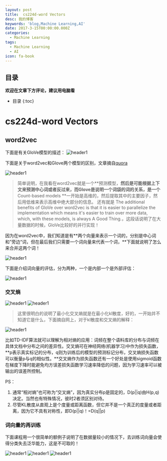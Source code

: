 ```yaml
---
layout: post
title:  cs224d-word Vectors
desc: 我的博客
keywords: 'blog,Machine Learning,AI'
date: 2017-3-15T00:00:00.000Z
categories:
  - Machine Learning
tags:
  - Machine Learning
  - AI
icon: fa-book
---
```



## 目录
**欢迎在文章下方评论，建议用电脑看**

* 目录
{:toc}

# cs224d-word Vectors

## word2vec

下面是有关GloVe模型的描述：
<img src="{{ site.img_path }}/Machine Learning/GloVe.png" alt="header1" style="height:auto!important;width:auto%;max-width:1020px;"/>



下面是关于word2vec和Glove两个模型的区别，文章摘自[quora](https://www.quora.com/How-is-GloVe-different-from-word2vec)

<img src="{{ site.img_path }}/Machine Learning/word2vec_glove.png" alt="header1" style="height:auto!important;width:auto%;max-width:1020px;"/>

>简单说明，在我看在word2vec就是一个**预测模型，**然后是可能根据上下文来预测中心词或者反过来，而Glove是说明一个词袋的词的关系，是一个**Count-based models **一开始是高维的，然后提取其中的主要因子，然后用低维来表示高维中绝大部分的信息。
>还有就是 The additional benefits of GloVe over word2vec is that it is easier to parallelize the implementation which means it's easier to train over more data, which, with these models, is always A Good Thing.，这段话说明了在大量数据的时候，GloVe比较好的并行实现！

因为在word2vec中，我们知道是有**两个向量来表示一个词的，分别是中心词和”旁边“词，但在最后我们只需要一个词向量来代表一个词，**下面就说明了怎么来合并这两个词！

<img src="{{ site.img_path }}/Machine Learning/word_vectors1.png" alt="header1" style="height:auto!important;width:auto%;max-width:1020px;"/>

下面是介绍词向量的评估，分为两种，一个是内部一个是外部评估：

<img src="{{ site.img_path }}/Machine Learning/evaluate_word.png" alt="header1" style="height:auto!important;width:auto%;max-width:1020px;"/>

### 交叉熵

<img src="{{ site.img_path }}/Machine Learning/Cross_entropy1.png" alt="header1" style="height:auto!important;width:auto%;max-width:1020px;"/>

<img src="{{ site.img_path }}/Machine Learning/Cross_entropy2.png" alt="header1" style="height:auto!important;width:auto%;max-width:1020px;"/>

>这里很明白的说明了最小化交叉熵就是在最小化kl散度，好的，一开始并不知道它是什么，下面摘自网上，对于kl散度和交叉熵的解释：

<img src="{{ site.img_path }}/Machine Learning/kl_sandu.png" alt="header1" style="height:auto!important;width:auto%;max-width:1020px;"/>

比如TD-IDF算法就可以理解为相对熵的应用：词频在整个语料库的分布与词频在具体文档中分布之间的差异性。交叉熵可在神经网络(机器学习)中作为损失函数，**p表示真实标记的分布，q则为训练后的模型的预测标记分布，交叉熵损失函数可以衡量p与q的相似性。**交叉熵作为损失函数还有一个好处是使用sigmoid函数在梯度下降时能避免均方误差损失函数学习速率降低的问题，因为学习速率可以被输出的误差所控制。

PS：

1. 通常“相对熵”也可称为“交叉熵”，因为真实分布p是固定的，D(p||q)由H(p,q)决定。当然也有特殊情况，彼时2者须区别对待。
2. 尽管KL散度从直观上是个度量或距离函数，但它并不是一个真正的度量或者距离，因为它不具有对称性，即D(p||q)！=D(q||p)



### 词向量的再训练

下面课程用一个很简单的额例子说明了在数据量较小的情况下，去训练词向量会使得分类失去泛华能力，这是不可取的！

<img src="{{ site.img_path }}/Machine Learning/Losing_generalization_smell_vec1.png" alt="header1" style="height:auto!important;width:auto%;max-width:1020px;"/>

<img src="{{ site.img_path }}/Machine Learning/Losing_generalization_smell_vec2.png" alt="header1" style="height:auto!important;width:auto%;max-width:1020px;"/>

<img src="{{ site.img_path }}/Machine Learning/Losing_generalization_smell_vec3.png" alt="header1" style="height:auto!important;width:auto%;max-width:1020px;"/>

  <!-- 多说评论框 start -->
  <div class="ds-thread" data-thread-key="2017031501" data-title="cs224d-word Vectors" data-url=""></div>
<!-- 多说评论框 end -->
<!-- 多说公共JS代码 start (一个网页只需插入一次) -->
<script type="text/javascript">
var duoshuoQuery = {short_name:"yzhhome"};
  (function() {
    var ds = document.createElement('script');
    ds.type = 'text/javascript';ds.async = true;
    ds.src = (document.location.protocol == 'https:' ? 'https:' : 'http:') + '//static.duoshuo.com/embed.js';
    ds.charset = 'UTF-8';
    (document.getElementsByTagName('head')[0] 
     || document.getElementsByTagName('body')[0]).appendChild(ds);
  })();
  </script>
<!-- 多说公共JS代码 end -->


